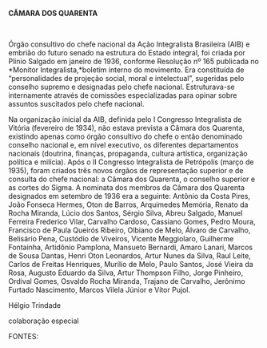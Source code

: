 **CÂMARA DOS QUARENTA**

 

Órgão consultivo do chefe nacional da Ação Integralista Brasileira (AIB)
e embrião do futuro senado na estrutura do Estado integral, foi criada
por Plínio Salgado em janeiro de 1936, conforme Resolução nº 165
publicada no *Monitor Integralista,*boletim interno do movimento. Era
constituída de “personalidades de projeção social, moral e intelectual”,
sugeridas pelo conselho supremo e designadas pelo chefe nacional.
Estruturava-se internamente através de comissões especializadas para
opinar sobre assuntos suscitados pelo chefe nacional.

Na organização inicial da AIB, definida pelo I Congresso lntegralista de
Vitória (fevereiro de 1934), não estava prevista a Câmara dos Quarenta,
existindo apenas como órgão consultivo do chefe o então denominado
conselho nacional e, em nível executivo, os diferentes departamentos
nacionais (doutrina, finanças, propaganda, cultura artística,
organização política e milícia). Após o II Congresso Integralista de
Petrópolis (março de 1935), foram criados três novos órgãos de
representação superior e de consulta do chefe nacional: a Câmara dos
Quarenta, o conselho superior e as cortes do Sigma. A nominata dos
membros da Câmara dos Quarenta designados em setembro de 1936 era a
seguinte: Antônio da Costa Pires, João Fonseca Hermes, Oton de Barros,
Arquimedes Memória, Renato da Rocha Miranda, Lúcio dos Santos, Sérgio
Silva, Abreu Salgado, Manuel Ferreira Frederico Vilar, Carvalho Cardoso,
Cassiano Gomes, Pedro Moura, Francisco de Paula Queirós Ribeiro, Olbiano
de Melo, Álvaro de Carvalho, Belisário Pena, Custódio de Viveiros,
Vicente Meggiolaro, Guilherme Fontainha, Artidônio Pamplona, Mansueto
Bernardi, Amaro Lanari, Marcos de Sousa Dantas, Henri Oton Leonardos,
Artur Nunes da Silva, Raul Leite, Carlos de Freitas Henriques, Murílio
de Melo, Paulo Santos, José Vieira da Rosa, Augusto Eduardo da Silva,
Artur Thompson Filho, Jorge Pinheiro, Ordival Gomes, Osvaldo Rocha
Miranda, Trajano de Carvalho, Jerônimo Furtado Nascimento, Marcos Vilela
Júnior e Vítor Pujol.

Hélgio Trindade

colaboração especial

FONTES:

 
